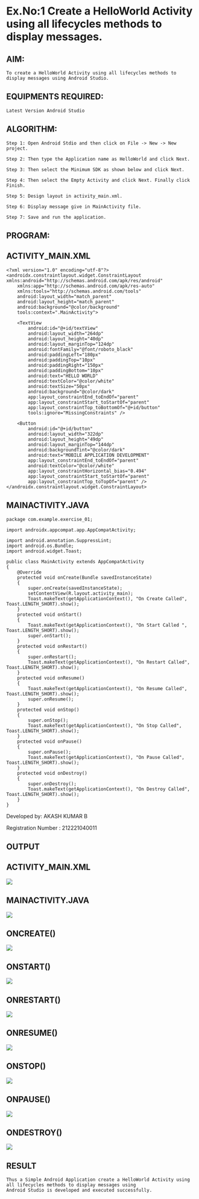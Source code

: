 # Ex.No:1 Create a HelloWorld Activity using all lifecycles methods to display messages.


## AIM:

    To create a HelloWorld Activity using all lifecycles methods to display messages using Android Studio.

## EQUIPMENTS REQUIRED:

    Latest Version Android Studio

## ALGORITHM:

    Step 1: Open Android Stdio and then click on File -> New -> New project.

    Step 2: Then type the Application name as HelloWorld and click Next. 

    Step 3: Then select the Minimum SDK as shown below and click Next.

    Step 4: Then select the Empty Activity and click Next. Finally click Finish.

    Step 5: Design layout in activity_main.xml.

    Step 6: Display message give in MainActivity file.

    Step 7: Save and run the application.

## PROGRAM:
## ACTIVITY_MAIN.XML

    <?xml version="1.0" encoding="utf-8"?>
    <androidx.constraintlayout.widget.ConstraintLayout xmlns:android="http://schemas.android.com/apk/res/android"
        xmlns:app="http://schemas.android.com/apk/res-auto"
        xmlns:tools="http://schemas.android.com/tools"
        android:layout_width="match_parent"
        android:layout_height="match_parent"
        android:background="@color/background"
        tools:context=".MainActivity">

        <TextView
            android:id="@+id/textView"
            android:layout_width="264dp"
            android:layout_height="40dp"
            android:layout_marginTop="124dp"
            android:fontFamily="@font/roboto_black"
            android:paddingLeft="180px"
            android:paddingTop="10px"
            android:paddingRight="150px"
            android:paddingBottom="10px"
            android:text="HELLO WORLD"
            android:textColor="@color/white"
            android:textSize="50px"
            android:background="@color/dark"
            app:layout_constraintEnd_toEndOf="parent"
            app:layout_constraintStart_toStartOf="parent"
            app:layout_constraintTop_toBottomOf="@+id/button"
            tools:ignore="MissingConstraints" />

        <Button
            android:id="@+id/button"
            android:layout_width="322dp"
            android:layout_height="49dp"
            android:layout_marginTop="144dp"
            android:backgroundTint="@color/dark"
            android:text="MOBILE APPLICATION DEVELOPMENT"
            app:layout_constraintEnd_toEndOf="parent"
            android:textColor="@color/white"
            app:layout_constraintHorizontal_bias="0.494"
            app:layout_constraintStart_toStartOf="parent"
            app:layout_constraintTop_toTopOf="parent" />
    </androidx.constraintlayout.widget.ConstraintLayout>

## MAINACTIVITY.JAVA

    package com.example.exercise_01;

    import androidx.appcompat.app.AppCompatActivity;

    import android.annotation.SuppressLint;
    import android.os.Bundle;
    import android.widget.Toast;

    public class MainActivity extends AppCompatActivity 
    {
        @Override
        protected void onCreate(Bundle savedInstanceState) 
        {
            super.onCreate(savedInstanceState);
            setContentView(R.layout.activity_main);
            Toast.makeText(getApplicationContext(), "On Create Called", Toast.LENGTH_SHORT).show();
        }
        protected void onStart() 
        {
            Toast.makeText(getApplicationContext(), "On Start Called ", Toast.LENGTH_SHORT).show();
            super.onStart();
        }
        protected void onRestart() 
        {
            super.onRestart();
            Toast.makeText(getApplicationContext(), "On Restart Called", Toast.LENGTH_SHORT).show();
        }
        protected void onResume() 
        {
            Toast.makeText(getApplicationContext(), "On Resume Called", Toast.LENGTH_SHORT).show();
            super.onResume();
        }
        protected void onStop() 
        {
            super.onStop();
            Toast.makeText(getApplicationContext(), "On Stop Called", Toast.LENGTH_SHORT).show();
        }
        protected void onPause() 
        {
            super.onPause();
            Toast.makeText(getApplicationContext(), "On Pause Called", Toast.LENGTH_SHORT).show();
        }
        protected void onDestroy() 
        {
            super.onDestroy();
            Toast.makeText(getApplicationContext(), "On Destroy Called", Toast.LENGTH_SHORT).show();
        }
    }


Developed by: AKASH KUMAR B

Registration Number : 212221040011


## OUTPUT

## ACTIVITY_MAIN.XML

![](https://github.com/AKASHBKUMAR/Mobile-Application-Development/blob/main/Ex%2001%2002.png?raw=true)

## MAINACTIVITY.JAVA

![](https://github.com/AKASHBKUMAR/Mobile-Application-Development/blob/main/Ex%2001%2001.png?raw=true)


## ONCREATE()

![](https://github.com/AKASHBKUMAR/Mobile-Application-Development/blob/main/07.jpg?raw=true)


## ONSTART()

![](https://github.com/AKASHBKUMAR/Mobile-Application-Development/blob/main/01.jpg?raw=true)


## ONRESTART()

![](https://github.com/AKASHBKUMAR/Mobile-Application-Development/blob/main/02.jpg?raw=true)


## ONRESUME()

![](https://github.com/AKASHBKUMAR/Mobile-Application-Development/blob/main/03.jpg?raw=true)


## ONSTOP()

![](https://github.com/AKASHBKUMAR/Mobile-Application-Development/blob/main/04.jpg?raw=true)


## ONPAUSE()

![](https://github.com/AKASHBKUMAR/Mobile-Application-Development/blob/main/05.jpg?raw=true)


## ONDESTROY()

![](https://github.com/AKASHBKUMAR/Mobile-Application-Development/blob/main/06.jpg?raw=true)



## RESULT
    Thus a Simple Android Application create a HelloWorld Activity using all lifecycles methods to display messages using 
    Android Studio is developed and executed successfully.
